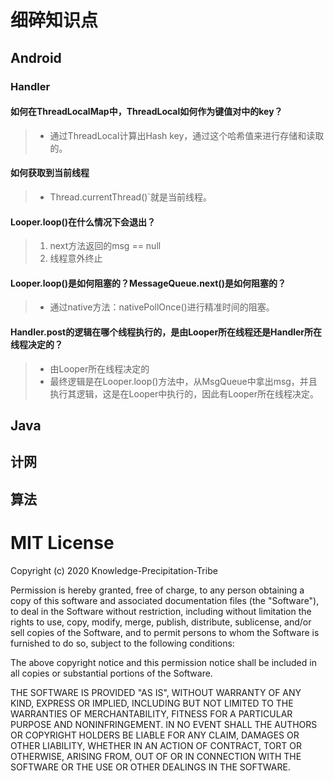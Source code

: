 # 细碎知识点






## Android



### Handler



#### 如何在ThreadLocalMap中，ThreadLocal如何作为键值对中的key？

> - 通过ThreadLocal计算出Hash key，通过这个哈希值来进行存储和读取的。



#### 如何获取到当前线程

> - Thread.currentThread()`就是当前线程。



#### Looper.loop()在什么情况下会退出？

> 1. next方法返回的msg == null
> 2. 线程意外终止



####  Looper.loop()是如何阻塞的？MessageQueue.next()是如何阻塞的？ 

> - 通过native方法：nativePollOnce()进行精准时间的阻塞。



#### Handler.post的逻辑在哪个线程执行的，是由Looper所在线程还是Handler所在线程决定的？

> - 由Looper所在线程决定的
> - 最终逻辑是在Looper.loop()方法中，从MsgQueue中拿出msg，并且执行其逻辑，这是在Looper中执行的，因此有Looper所在线程决定。




## Java











## 计网











## 算法















# MIT License

Copyright (c) 2020 Knowledge-Precipitation-Tribe

Permission is hereby granted, free of charge, to any person obtaining a copy
of this software and associated documentation files (the "Software"), to deal
in the Software without restriction, including without limitation the rights
to use, copy, modify, merge, publish, distribute, sublicense, and/or sell
copies of the Software, and to permit persons to whom the Software is
furnished to do so, subject to the following conditions:

The above copyright notice and this permission notice shall be included in all
copies or substantial portions of the Software.

THE SOFTWARE IS PROVIDED "AS IS", WITHOUT WARRANTY OF ANY KIND, EXPRESS OR
IMPLIED, INCLUDING BUT NOT LIMITED TO THE WARRANTIES OF MERCHANTABILITY,
FITNESS FOR A PARTICULAR PURPOSE AND NONINFRINGEMENT. IN NO EVENT SHALL THE
AUTHORS OR COPYRIGHT HOLDERS BE LIABLE FOR ANY CLAIM, DAMAGES OR OTHER
LIABILITY, WHETHER IN AN ACTION OF CONTRACT, TORT OR OTHERWISE, ARISING FROM,
OUT OF OR IN CONNECTION WITH THE SOFTWARE OR THE USE OR OTHER DEALINGS IN THE
SOFTWARE.
